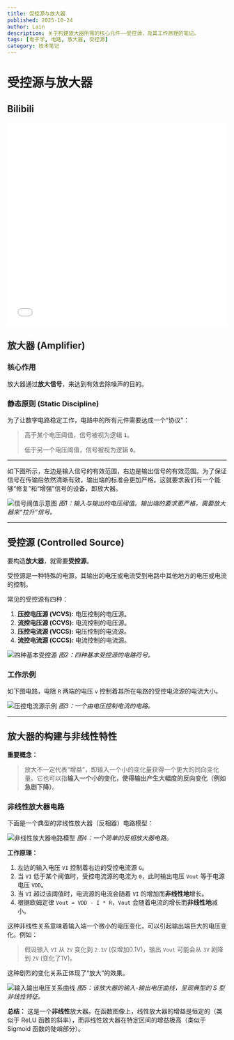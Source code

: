 ```yaml
---
title: 受控源与放大器
published: 2025-10-24
author: Lain
description: 关于构建放大器所需的核心元件——受控源，及其工作原理的笔记。
tags: [电子学, 电路, 放大器, 受控源]
category: 技术笔记
---
```



# 受控源与放大器
## Bilibili

<iframe width="100%" height="468" src="//player.bilibili.com/player.html?isOutside=true&aid=58804449&bvid=BV1zt4115761&cid=102523693&p=9" scrolling="no" border="0" frameborder="no" framespacing="0" allowfullscreen="true"></iframe>


## 放大器 (Amplifier)

### 核心作用
放大器通过**放大信号**，来达到有效去除噪声的目的。

### 静态原则 (Static Discipline)
为了让数字电路稳定工作，电路中的所有元件需要达成一个“协议”：
> 高于某个电压阈值，信号被视为逻辑 **`1`**。
>
> 低于另一个电压阈值，信号被视为逻辑 **`0`**。

---

如下图所示，左边是输入信号的有效范围，右边是输出信号的有效范围。为了保证信号在传输后依然清晰有效，输出端的标准会更加严格。这就要求我们有一个能够“修复”和“增强”信号的设备，即放大器。

![信号阈值示意图](https://i.imgur.com/AjOl4ZV.png)
*图1：输入与输出的电压阈值。输出端的要求更严格，需要放大器来“拉升”信号。*

---
## 受控源 (Controlled Source)

要构造**放大器**，就需要**受控源**。

受控源是一种特殊的电源，其输出的电压或电流受到电路中其他地方的电压或电流的控制。

常见的受控源有四种：
1.  **压控电压源 (VCVS):** 电压控制的电压源。
2.  **流控电压源 (CCVS):** 电流控制的电压源。
3.  **压控电流源 (VCCS):** 电压控制的电流源。
4.  **流控电流源 (CCCS):** 电流控制的电流源。

![四种基本受控源](https://i.imgur.com/a9TwoyU.png)
*图2：四种基本受控源的电路符号。*

### 工作示例
如下图电路，电阻 `R` 两端的电压 `v` 控制着其所在电路的受控电流源的电流大小。

![压控电流源示例](https://i.imgur.com/zIB0BGM.png)
*图3：一个由电压控制电流的电路。*

---

## 放大器的构建与非线性特性

**重要概念：**
> 放大不一定代表“增益”，即输入一个小的变化量获得一个更大的同向变化量。它也可以指**输入一个小的变化，使得输出产生大幅度的反向变化（例如急剧下降）**。

### 非线性放大器电路

下面是一个典型的非线性放大器（反相器）电路模型：

![非线性放大器电路模型](https://i.imgur.com/VGr22fP.png)
*图4：一个简单的反相放大器电路。*

**工作原理：**
1.  左边的输入电压 `VI` 控制着右边的受控电流源 `G`。
2.  当 `VI` 低于某个阈值时，受控电流源的电流为 `0`，此时输出电压 `Vout` 等于电源电压 `VDD`。
3.  当 `VI` 超过该阈值时，电流源的电流会随着 `VI` 的增加而**非线性地**增长。
4.  根据欧姆定律 `Vout = VDD - I * R`，`Vout` 会随着电流的增长而**非线性地**减小。

这种非线性关系意味着输入端一个微小的电压变化，可以引起输出端巨大的电压变化。例如：
> 假设输入 `VI` 从 `2V` 变化到 `2.1V` (仅增加0.1V)，输出 `Vout` 可能会从 `3V` 剧降到 `2V` (变化了1V)。

这种剧烈的变化关系正体现了“放大”的效果。

![输入输出电压关系曲线](https://i.imgur.com/haUYbmW.png)
*图5：该放大器的输入-输出电压曲线，呈现典型的 S 型非线性特征。*

**总结：**
这是一个**非线性**放大器。在函数图像上，线性放大器的增益是恒定的（类似于 ReLU 函数的斜率），而非线性放大器在特定区间的增益极高（类似于 Sigmoid 函数的陡峭部分）。
